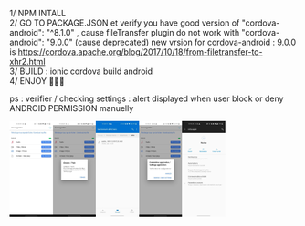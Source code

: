 1/ NPM INTALL  <br/>
2/ GO TO PACKAGE.JSON et verify you have good version of "cordova-android": "^8.1.0" , cause fileTransfer plugin do not work with "cordova-android": "9.0.0" (cause deprecated)
new vrsion for cordova-android : 9.0.0 is <a>https://cordova.apache.org/blog/2017/10/18/from-filetransfer-to-xhr2.html</a> <br/>
3/ BUILD : ionic cordova build android <br/>
4/ ENJOY 🎉🎉🎉 <br/>

ps : verifier / checking settings : alert displayed when user block or deny ANDROID PERMISSION manuelly <br/>

<div style="display:flex;align-items:center;">
  <img src="https://github.com/DDieudonne/ionic-5-fileTransfer-download/blob/main/src/assets/screenshots/2.jpg" width="15%">
  <img src="https://github.com/DDieudonne/ionic-5-fileTransfer-download/blob/main/src/assets/screenshots/3.jpg" width="15%">
  <img src="https://github.com/DDieudonne/ionic-5-fileTransfer-download/blob/main/src/assets/screenshots/4.jpg" width="15%">
  <img src="https://github.com/DDieudonne/ionic-5-fileTransfer-download/blob/main/src/assets/screenshots/1.jpg" width="15%">
  <img src="https://github.com/DDieudonne/ionic-5-fileTransfer-download/blob/main/src/assets/screenshots/5.jpg" width="15%">
</div>
